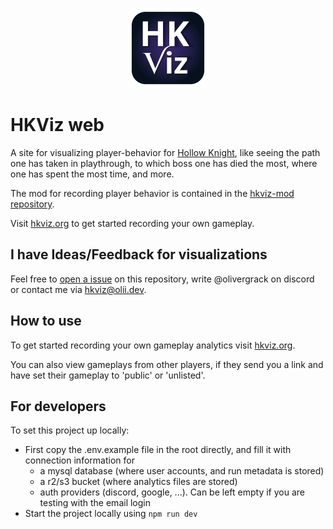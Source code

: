 <p align="center">
    <a href="https://www.hkviz.org">
        <img width="128" height="128" src="logo/logo_glow.svg">
    </a>
</p>

# HKViz web

A site for visualizing player-behavior for [Hollow Knight](https://www.hollowknight.com), like seeing the path one has taken in playthrough, to which boss one has died the most, where one has spent the most time, and more.

The mod for recording player behavior is contained in the [hkviz-mod repository](https://github.com/hkviz/hkviz-mod).

Visit [hkviz.org](https://www.hkviz.org/) to get started recording your own gameplay.

## I have Ideas/Feedback for visualizations

Feel free to [open a issue](https://github.com/hkviz/hkviz-web/issues) on this repository, write @olivergrack on discord or contact me via [hkviz@olii.dev](mailto:hkviz@olii.dev).

## How to use

To get started recording your own gameplay analytics visit [hkviz.org](https://www.hkviz.org).

You can also view gameplays from other players, if they send you a link and have set their gameplay to 'public' or 'unlisted'.

## For developers

To set this project up locally:

-   First copy the .env.example file in the root directly, and fill it with connection information for
    -   a mysql database (where user accounts, and run metadata is stored)
    -   a r2/s3 bucket (where analytics files are stored)
    -   auth providers (discord, google, ...). Can be left empty if you are testing with the email login
-   Start the project locally using `npm run dev`
